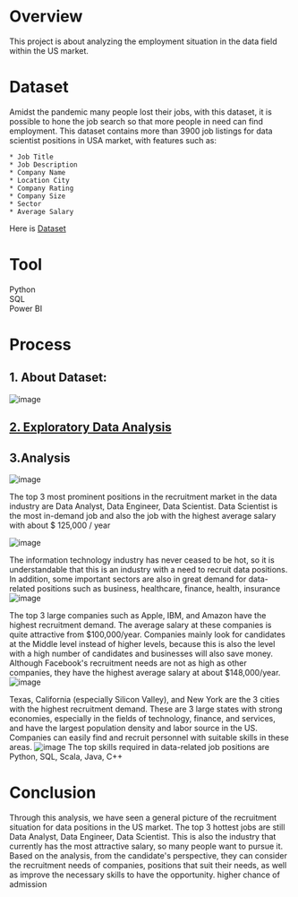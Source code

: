 # Overview
This project is about analyzing the employment situation in the data field within the US market.

# Dataset
Amidst the pandemic many people lost their jobs, with this dataset, it is possible to hone the job search so that more people in need can find employment.
This dataset contains more than 3900 job listings for data scientist positions in USA market, with features such as:

    * Job Title
    * Job Description
    * Company Name
    * Location City
    * Company Rating
    * Company Size
    * Sector
    * Average Salary
Here is <a href="https://www.kaggle.com/datasets/andrewmvd/data-scientist-jobs">Dataset</a>

# Tool
Python<br>
SQL<br>
Power BI

# Process
## 1. About Dataset:
![image](https://github.com/LanLTH/Project-1---Data-Jobs/assets/160514942/61bafd0b-7965-4c97-93fd-6b43faee1d3f)
##  <a href= "Final_Project_D4E52.ipynb">2. Exploratory Data Analysis</a> 
## 3.Analysis

![image](https://github.com/LanLTH/Project-1---Data-Jobs/assets/160514942/ae8bdabe-945d-409b-911a-ac2d8841b7af)

The top 3 most prominent positions in the recruitment market in the data industry are Data Analyst, Data Engineer, Data Scientist. Data Scientist is the most in-demand job and also the job with the highest average salary with about $ 125,000 / year

![image](https://github.com/LanLTH/Project-1---Data-Jobs/assets/160514942/182ba6d3-4833-4659-b374-c1dffa51cf42)

The information technology industry has never ceased to be hot, so it is understandable that this is an industry with a need to recruit data positions. In addition, some important sectors are also in great demand for data-related positions such as business, healthcare, finance, health, insurance
![image](https://github.com/LanLTH/Project-1---Data-Jobs/assets/160514942/ae6c5d80-662a-4325-8574-2282636ff66b)

The top 3 large companies such as Apple, IBM, and Amazon have the highest recruitment demand. The average salary at these companies is quite attractive from $100,000/year. Companies mainly look for candidates at the Middle level instead of higher levels, because this is also the level with a high number of candidates and businesses will also save money. Although Facebook's recruitment needs are not as high as other companies, they have the highest average salary at about $148,000/year.
![image](https://github.com/LanLTH/Project-1---Data-Jobs/assets/160514942/182c53ea-34ed-4bf7-bdf7-fd534fd44c56)

Texas, California (especially Silicon Valley), and New York are the 3 cities with the highest recruitment demand. These are 3 large states with strong economies, especially in the fields of technology, finance, and services, and have the largest population density and labor source in the US. Companies can easily find and recruit personnel with suitable skills in these areas.
![image](https://github.com/LanLTH/Project-1---Data-Jobs/assets/160514942/b13ffcaf-8803-410e-a1af-b56e31e74a8f)
The top skills required in data-related job positions are Python, SQL, Scala, Java, C++
# Conclusion
Through this analysis, we have seen a general picture of the recruitment situation for data positions in the US market. The top 3 hottest jobs are still Data Analyst, Data Engineer, Data Scientist. This is also the industry that currently has the most attractive salary, so many people want to pursue it. Based on the analysis, from the candidate's perspective, they can consider the recruitment needs of companies, positions that suit their needs, as well as improve the necessary skills to have the opportunity. higher chance of admission

